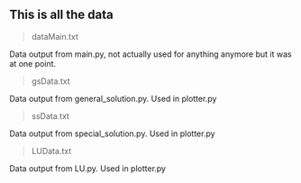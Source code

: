 ## This is all the data
>dataMain.txt

Data output from main.py, not actually used for anything anymore but it was at one point.

>gsData.txt

Data output from general_solution.py. Used in plotter.py

>ssData.txt

Data output from special_solution.py. Used in plotter.py

>LUData.txt

Data output from LU.py. Used in plotter.py
